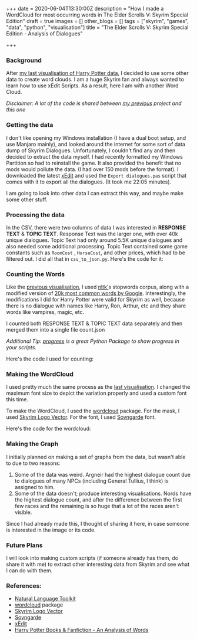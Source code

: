 +++
date = 2020-06-04T13:30:00Z
description = "How I made a WordCloud for most occurring words in The Elder Scrolls V: Skyrim Special Edition"
draft = true
images = []
other_blogs = []
tags = ["skyrim", "games", "data", "python", "visualisation"]
title = "The Elder Scrolls V: Skyrim Special Edition - Analysis of Dialogues"

+++
### Background

After [my last visualisation of Harry Potter data](https://blog.haideralipunjabi.com/posts/harry-potter-books-fanfiction-an-analysis-of-words/), I decided to use some other data to create word clouds. I am a huge Skyrim fan and always wanted to learn how to use xEdit Scripts. As a result, here I am with another Word Cloud.

_Disclaimer: A lot of the code is shared between_ [_my previous_](https://blog.haideralipunjabi.com/posts/harry-potter-books-fanfiction-an-analysis-of-words/) _project and this one_

### Getting the data

I don't like opening my Windows installation (I have a dual boot setup, and use Manjaro mainly), and looked around the internet for some sort of data dump of Skyrim Dialogues. Unfortunately, I couldn't find any and then decided to extract the data myself. I had recently formatted my Windows Partition so had to reinstall the game. It also provided the benefit that no mods would pollute the data. (I had over 150 mods before the format). I downloaded the latest [xEdit](http://tes5edit.github.io/) and used the `Export dialogues.pas` script that comes with it to export all the dialogues. (It took me 22:05 minutes).

I am going to look into other data I can extract this way, and maybe make some other stuff.

### Processing the data

In the CSV, there were two columns of data I was interested in **RESPONSE TEXT** & **TOPIC TEXT**. Response Text was the larger one, with over 40k unique dialogues. Topic Text had only around 5.5K unique dialogues and also needed some additional processing. Topic Text contained some game constants such as `RoomCost` , `HorseCost`, and other prices, which had to be filtered out. I did all that in `csv_to_json.py`. Here's the code for it:

### Counting the Words

Like the [previous visualisation](),  I used [nltk']()s stopwords corpus, along with a modified version of [20k most common words by Google](https://github.com/first20hours/google-10000-english). Interestingly, the modifications I did for Harry Potter were valid for Skyrim as well, because there is no dialogue with names like Harry, Ron, Arthur, etc and they share words like vampires, magic, etc.

I counted both RESPONSE TEXT & TOPIC TEXT data separately and then merged them into a single file count.json

_Additional Tip:_ [_progress_](https://pypi.org/project/progress/) _is a great Python Package to show progress in your scripts._

Here's the code I used for counting:

### Making the WordCloud

I used pretty much the same process as the [last visualisation](https://blog.haideralipunjabi.com/posts/harry-potter-books-fanfiction-an-analysis-of-words/). I changed the maximum font size to depict the variation properly and used a custom font this time. 

To make the WordCloud, I used the [wordcloud](https://amueller.github.io/word_cloud/) package. For the mask, I used [Skyrim Logo Vector](https://www.nexusmods.com/skyrim/mods/68054). For the font, I used [Sovngarde](https://www.nexusmods.com/skyrimspecialedition/mods/386) font.

Here's the code for the wordcloud:

### Making the Graph

I initially planned on making a set of graphs from the data, but wasn't able to due to two reasons:

1. Some of the data was weird. Argneir had the highest dialogue count due to dialogues of many NPCs (including General Tullius, I think) is assigned to him.
2. Some of the data doesn't; produce interesting visualisations. Nords have the highest dialogue count, and after the difference between the first few races and the remaining is so huge that a lot of the races aren't visible.

Since I had already made this, I thought of sharing it here, in case someone is interested in the image or its code.

### Future Plans

I will look into making custom scripts (if someone already has them, do share it with me) to extract other interesting data from Skyrim and see what I can do with them.

### References:

* [Natural Language Toolkit](https://nltk.org) 
* [wordcloud](https://amueller.github.io/word_cloud/) package
* [Skyrim Logo Vector](https://www.nexusmods.com/skyrim/mods/68054)
* [Sovngarde](https://www.nexusmods.com/skyrimspecialedition/mods/386)
* [xEdit](http://tes5edit.github.io/)
* [Harry Potter Books & Fanfiction - An Analysis of Words](https://blog.haideralipunjabi.com/posts/harry-potter-books-fanfiction-an-analysis-of-words/)